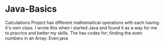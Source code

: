 # Java-Basics
Calculations
Project has different mathematical operations with each having it's own class.
I wrote this when i started Java and found it as a way for me to pracrice and better my skills.
The has codes for;
finding the even numbers in an Array: Even.java
